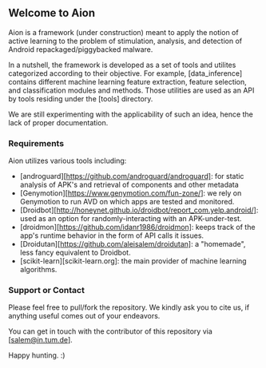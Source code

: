 ## Welcome to Aion

Aion is a framework (under construction) meant to apply the notion of active learning to the problem of stimulation, analysis, and detection of Android repackaged/piggybacked malware.

In a nutshell, the framework is developed as a set of tools and utilites categorized according to their objective. For example, [data_inference] contains different machine learning feature extraction, feature selection, and classification modules and methods. Those utilities are used as an API by tools residing under the [tools] directory.

We are still experimenting with the applicability of such an idea, hence the lack of proper documentation.

### Requirements

Aion utilizes various tools including:

- [androguard][https://github.com/androguard/androguard]: for static analysis of APK's and retrieval of components and other metadata
- [Genymotion][https://www.genymotion.com/fun-zone/]: we rely on Genymotion to run AVD on which apps are tested and monitored.
- [Droidbot][http://honeynet.github.io/droidbot/report_com.yelp.android/]: used as an option for randomly-interacting with an APK-under-test.
- [droidmon][https://github.com/idanr1986/droidmon]: keeps track of the app's runtime behavior in the form of API calls it issues.
- [Droidutan][https://github.com/aleisalem/droidutan]: a "homemade", less fancy equivalent to Droidbot.
- [scikit-learn][scikit-learn.org]: the main provider of machine learning algorithms.
### Support or Contact

Please feel free to pull/fork the repository. We kindly ask you to cite us, if anything useful comes out of your endeavors.

You can get in touch with the contributor of this repository via [salem@in.tum.de].

Happy hunting. :)
